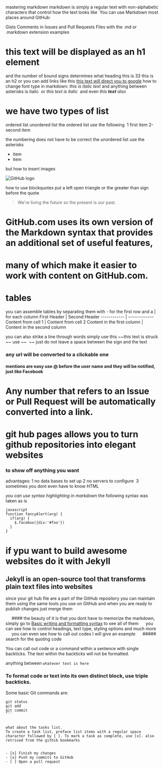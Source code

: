 mastering markdown
markdown is simply a regular text with non-alphabetic characters that control how the text looks like 
You can use Markdown most places around GitHub:

Gists
Comments in Issues and Pull Requests
Files with the .md or .markdown extension
examples 
# this text will be displayed as an h1 element
and the number of bound signs determines what heading this is
33 this is an h2
or you can add links like this
[this text will direct you to google](https://www.google.com/)
how to change font type in markdown:
*this is italic text* and anything between asterisks is italic 
or _this text is italic_ 
and even _this **text** also_
# we have two types of list 
ordered list
unordered list
the ordered list use the following 
1 first item
2-second item

the numbering does not have to be correct
the unordered list use the asterisks
* item
* item

but how to insert images


![GitHub logo](https://th.bing.com/th/id/OIP.Mqvv5KhzcLkajdAT3-taCgAAAA?w=280&h=77&c=7&o=5&dpr=1.25&pid=1.7)

how to use blockquotes put a left open triangle or the greater than sign before the quote 
> We're living the future so
> the present is our past.


# GitHub.com uses its own version of the Markdown syntax that provides an additional set of useful features,
# many of which make it easier to work with content on GitHub.com.


# tables
you can assemble tables by separating them with - for the first row and a | for each column
First Header | Second Header
------------ | -------------
Content from cell 1 | Content from cell 2
Content in the first column | Content in the second column


you can also strike a line through words simply use this ~~this text is struck ~~ use ~~  ~~ just do not leave a space between the sign and the text


### any url will be converted to a clickable one

#### mentions are easy use @ before the user name and they will be notified, just like Facebook


# Any number that refers to an Issue or Pull Request will be automatically converted into a link.

# git hub pages allows you to turn github repositories into elegant websites


### to show off anything you want


advantages:
1 no data bases to set up
2 no servers to configure 
3 sometimes you dont even have to know HTML




*you can use syntax highlighting in markdown*
the following syntax was taken as is
```
javascript
function fancyAlert(arg) {
  if(arg) {
    $.facebox({div:'#foo'})
  }
}
```


# if ypu want to build awesome websites do it with Jekyll
## Jekyll is an open-source tool that transforms plain text files into websites


since your git hub file are a part of the GitHub repository you can maintain them using the same tools you use on GitHub and when you are ready to publish changes just merge them

 
 
 #### the beauty of it is that you dont have to memorize the markdown, simply go to [Basic writing and formatting syntax](https://docs.github.com/en/github/writing-on-github/basic-writing-and-formatting-syntax) to see all of them
 
 
 you can see how to control headings, text type, styling options and much more 
 
 
 you can even see how to call out codes I will give an example
 
 
 ##### search for the quoting code


You can call out code or a command within a sentence with single backticks. The text within the backticks will not be formatted. 


anything between `whatever text is here` 

### To format code or text into its own distinct block, use triple backticks.

Some basic Git commands are:
```
git status
git add
git commit
``` 


what about the tasks list.
To create a task list, preface list items with a regular space character followed by [ ]. To mark a task as complete, use [x]. also retrived from the githib bookmarks


- [x] Finish my changes
- [x] Push my commits to GitHub
- [ ] Open a pull request
